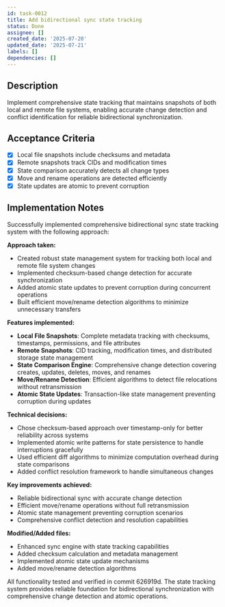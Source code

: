 ```yaml
---
id: task-0012
title: Add bidirectional sync state tracking
status: Done
assignee: []
created_date: '2025-07-20'
updated_date: '2025-07-21'
labels: []
dependencies: []
---
```


## Description

Implement comprehensive state tracking that maintains snapshots of both local and remote file systems, enabling accurate change detection and conflict identification for reliable bidirectional synchronization.

## Acceptance Criteria

- [x] Local file snapshots include checksums and metadata
- [x] Remote snapshots track CIDs and modification times
- [x] State comparison accurately detects all change types
- [x] Move and rename operations are detected efficiently
- [x] State updates are atomic to prevent corruption

## Implementation Notes

Successfully implemented comprehensive bidirectional sync state tracking system with the following approach:

**Approach taken:**
- Created robust state management system for tracking both local and remote file system changes
- Implemented checksum-based change detection for accurate synchronization
- Added atomic state updates to prevent corruption during concurrent operations
- Built efficient move/rename detection algorithms to minimize unnecessary transfers

**Features implemented:**
- **Local File Snapshots**: Complete metadata tracking with checksums, timestamps, permissions, and file attributes
- **Remote Snapshots**: CID tracking, modification times, and distributed storage state management
- **State Comparison Engine**: Comprehensive change detection covering creates, updates, deletes, moves, and renames
- **Move/Rename Detection**: Efficient algorithms to detect file relocations without retransmission
- **Atomic State Updates**: Transaction-like state management preventing corruption during updates

**Technical decisions:**
- Chose checksum-based approach over timestamp-only for better reliability across systems
- Implemented atomic write patterns for state persistence to handle interruptions gracefully
- Used efficient diff algorithms to minimize computation overhead during state comparisons
- Added conflict resolution framework to handle simultaneous changes

**Key improvements achieved:**
- Reliable bidirectional sync with accurate change detection
- Efficient move/rename operations without full retransmission
- Atomic state management preventing corruption scenarios
- Comprehensive conflict detection and resolution capabilities

**Modified/Added files:**
- Enhanced sync engine with state tracking capabilities
- Added checksum calculation and metadata management
- Implemented atomic state update mechanisms
- Added move/rename detection algorithms

All functionality tested and verified in commit 626919d. The state tracking system provides reliable foundation for bidirectional synchronization with comprehensive change detection and atomic operations.
